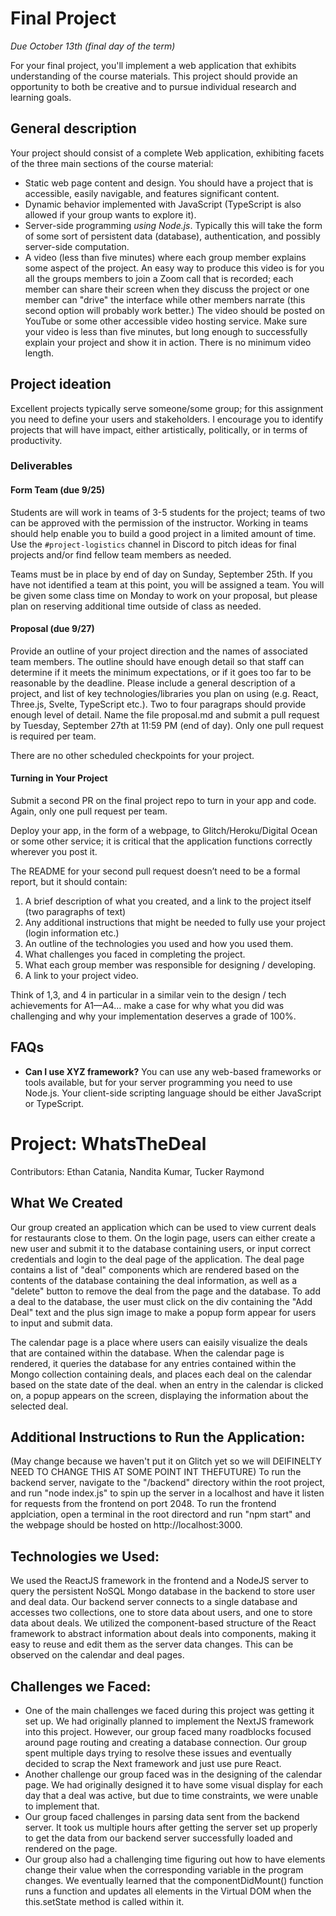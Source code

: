 # Final Project
*Due October 13th (final day of the term)*

For your final project, you'll implement a web application that exhibits understanding of the course materials. 
This project should provide an opportunity to both be creative and to pursue individual research and learning goals.

## General description
Your project should consist of a complete Web application, exhibiting facets of the three main sections of the course material:

- Static web page content and design. You should have a project that is accessible, easily navigable, and features significant content.
- Dynamic behavior implemented with JavaScript (TypeScript is also allowed if your group wants to explore it).
- Server-side programming *using Node.js*. Typically this will take the form of some sort of persistent data (database), authentication, and possibly server-side computation. 
- A video (less than five minutes) where each group member explains some aspect of the project. An easy way to produce this video is for you all the groups members to join a Zoom call that is recorded; each member can share their screen when they discuss the project or one member can "drive" the interface while other members narrate (this second option will probably work better.) The video should be posted on YouTube or some other accessible video hosting service. Make sure your video is less than five minutes, but long enough to successfully  explain your project and show it in action. There is no minimum video length.

## Project ideation
Excellent projects typically serve someone/some group; for this assignment you need to define your users and stakeholders. I encourage you to identify projects that will have impact, either artistically, politically, or in terms of productivity. 

### Deliverables

#### Form Team (due 9/25)
Students are will work in teams of 3-5 students for the project; teams of two can be approved with the permission of the instructor. Working in teams should help enable you to build a good project in a limited amount of time.  Use the `#project-logistics` channel in Discord to pitch ideas for final projects and/or find fellow team members as needed.

Teams must be in place by end of day on Sunday, September 25th. If you have not identified a team at this point, you will be assigned a team. You will be given some class time on Monday to work on your proposal, but please plan on reserving additional time outside of class as needed.

#### Proposal (due 9/27) 
Provide an outline of your project direction and the names of associated team members. 
The outline should have enough detail so that staff can determine if it meets the minimum expectations, or if it goes too far to be reasonable by the deadline. Please include a general description of a project, and list of key technologies/libraries you plan on using (e.g. React, Three.js, Svelte, TypeScript etc.). Two to four paragraps should provide enough level of detail. Name the file proposal.md and submit a pull request by Tuesday, September 27th at 11:59 PM (end of day). Only one pull request is required per team.

There are no other scheduled checkpoints for your project. 

#### Turning in Your Project
Submit a second PR on the final project repo to turn in your app and code. Again, only one pull request per team.

Deploy your app, in the form of a webpage, to Glitch/Heroku/Digital Ocean or some other service; it is critical that the application functions correctly wherever you post it.

The README for your second pull request doesn’t need to be a formal report, but it should contain:

1. A brief description of what you created, and a link to the project itself (two paragraphs of text)
2. Any additional instructions that might be needed to fully use your project (login information etc.)
3. An outline of the technologies you used and how you used them.
4. What challenges you faced in completing the project.
5. What each group member was responsible for designing / developing.
6. A link to your project video.

Think of 1,3, and 4 in particular in a similar vein to the design / tech achievements for A1—A4… make a case for why what you did was challenging and why your implementation deserves a grade of 100%.

## FAQs

- **Can I use XYZ framework?** You can use any web-based frameworks or tools available, but for your server programming you need to use Node.js. Your client-side scripting language should be either JavaScript or TypeScript.

# Project: WhatsTheDeal
Contributors: Ethan Catania, Nandita Kumar, Tucker Raymond

## What We Created
Our group created an application which can be used to view current deals for restaurants close to them. On the login page, users can either create a new user and submit it to the database containing users, or input correct credentials and login to the deal page of the application. The deal page contains a list of "deal" components which are rendered based on the contents of the database containing the deal information, as well as a "delete" button to remove the deal from the page and the database. To add a deal to the database, the user must click on the div containing the "Add Deal" text and the plus sign image to make a popup form appear for users to input and submit data.

The calendar page is a place where users can eaisily visualize the deals that are contained within the database. When the calendar page is rendered, it queries the database for any entries contained within the Mongo collection containing deals, and places each deal on the calendar based on the state date of the deal. when an entry in the calendar is clicked on, a popup appears on the screen, displaying the information about the selected deal.

## Additional Instructions to Run the Application: 
(May change because we haven't put it on Glitch yet so we will DEIFINELTY NEED TO CHANGE THIS AT SOME POINT INT THEFUTURE) To run the backend server, navigate to the "/backend" directory within the root project, and run "node index.js" to spin up the server in a localhost and have it listen for requests from the frontend on port 2048. To run the frontend applciation, open a terminal in the root directord and run "npm start" and the webpage should be hosted on http://localhost:3000.

## Technologies we Used:
We used the ReactJS framework in the frontend and a NodeJS server to query the persistent NoSQL Mongo database in the backend to store user and deal data. Our backend server connects to a single database and accesses two collections, one to store data about users, and one to store data about deals. We utilized the component-based structure of the React framework to abstract information about deals into components, making it easy to reuse and edit them as the server data changes. This can be observed on the calendar and deal pages.

## Challenges we Faced: 
- One of the main challenges we faced during this project was getting it set up. We had originally planned to implement the NextJS framework into this project. However, our group faced many roadblocks focused around page routing and creating a database connection. Our group spent multiple days trying to resolve these issues and eventually decided to scrap the Next framework and just use pure React.
- Another challenge our group faced was in the designing of the calendar page. We had originally designed it to have some visual display for each day that a deal was active, but due to time constraints, we were unable to implement that. 
- Our group faced challenges in parsing data sent from the backend server. It took us multiple hours after getting the server set up properly to get the data from our backend server successfully loaded and rendered on the page.
- Our group also had a challenging time figuring out how to have elements change their value when the corresponding variable in the program changes. We eventually learned that the componentDidMount() function runs a function and updates all elements in the Virtual DOM when the this.setState method is called within it.
